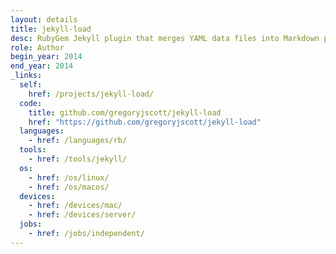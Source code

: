 ```yaml
---
layout: details
title: jekyll-load
desc: RubyGem Jekyll plugin that merges YAML data files into Markdown pages.
role: Author
begin_year: 2014
end_year: 2014
_links:
  self:
    href: /projects/jekyll-load/
  code:
    title: github.com/gregoryjscott/jekyll-load
    href: "https://github.com/gregoryjscott/jekyll-load"
  languages:
    - href: /languages/rb/
  tools:
    - href: /tools/jekyll/
  os:
    - href: /os/linux/
    - href: /os/macos/
  devices:
    - href: /devices/mac/
    - href: /devices/server/
  jobs:
    - href: /jobs/independent/
---
```

